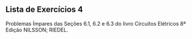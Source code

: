 ## Lista de Exercícios 4

Problemas Ímpares das Seções 6.1, 6.2 e 6.3 do livro Circuitos Elétricos 8ª Edição NILSSON; RIEDEL.
